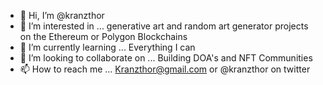- 👋 Hi, I’m @kranzthor
- 👀 I’m interested in ... generative art and random art generator projects on the Ethereum or Polygon Blockchains
- 🌱 I’m currently learning ... Everything I can
- 💞️ I’m looking to collaborate on ... Building DOA's and NFT Communities
- 📫 How to reach me ... Kranzthor@gmail.com or @kranzthor on twitter

<!---
kranzthor/kranzthor is a ✨ special ✨ repository because its `README.md` (this file) appears on your GitHub profile.
You can click the Preview link to take a look at your changes.
--->
